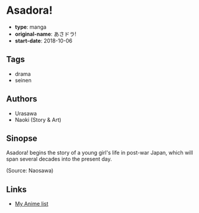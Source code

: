 # Asadora!

-   **type**: manga
-   **original-name**: あさドラ!
-   **start-date**: 2018-10-06

## Tags

-   drama
-   seinen

## Authors

-   Urasawa
-   Naoki (Story & Art)

## Sinopse

Asadora! begins the story of a young girl's life in post-war Japan, which will span several decades into the present day.

(Source: Naosawa)

## Links

-   [My Anime list](https://myanimelist.net/manga/116000/Asadora)
